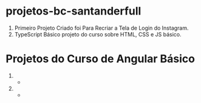 # projetos-bc-santanderfull

1) Primeiro Projeto Criado foi Para Recriar a Tela de Login do Instagram.
2) TypeScript Básico projeto do curso sobre HTML, CSS e JS básico.

# Projetos do Curso de Angular Básico

1) - 
2) - 
